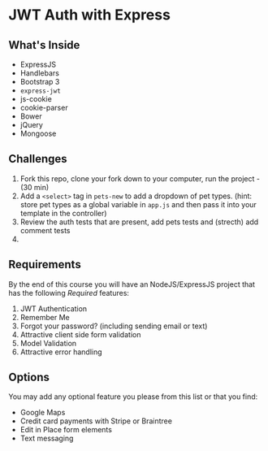 # JWT Auth with Express

## What's Inside 

* ExpressJS
* Handlebars
* Bootstrap 3
* `express-jwt`
* js-cookie
* cookie-parser
* Bower
* jQuery
* Mongoose

## Challenges

1. Fork this repo, clone your fork down to your computer, run the project - (30 min)
1. Add a `<select>` tag in `pets-new` to add a dropdown of pet types. (hint: store pet types as a global variable in `app.js` and then pass it into your template in the controller)
1. Review the auth tests that are present, add pets tests and (strecth) add comment tests
1. 

## Requirements

By the end of this course you will have an NodeJS/ExpressJS project that has the following *Required* features:

1. JWT Authentication
2. Remember Me 
3. Forgot your password? (including sending email or text)
4. Attractive client side form validation
5. Model Validation
6. Attractive error handling

## Options

You may add any optional feature you please from this list or that you find:

* Google Maps
* Credit card payments with Stripe or Braintree
* Edit in Place form elements
* Text messaging 



